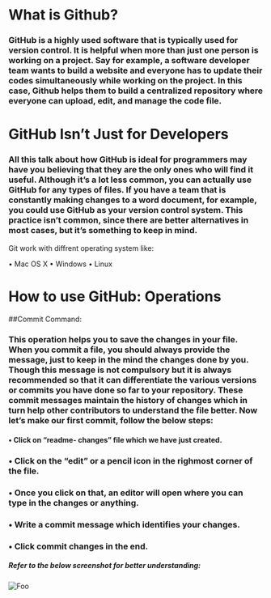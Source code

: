 # What is Github?

### GitHub is a highly used software that is typically used for version control. It is helpful when more than just one person is working on a project. Say for example, a    software developer team wants to build a website and everyone has to update their codes simultaneously while working on the project. In this case, Github helps them to build a centralized repository where everyone can upload, edit, and manage the code file.


# GitHub Isn’t Just for Developers

### All this talk about how GitHub is ideal for programmers may have you believing that they are the only ones who will find it useful. Although it’s a lot less common, you can actually use GitHub for any types of files. If you have a team that is constantly making changes to a word document, for example,  you could use GitHub as your version control system. This practice isn’t common, since there are better alternatives in most cases, but it’s something to keep in mind.

  Git work with diffrent operating system like:

•	Mac OS X
•	Windows
•	Linux
	
 # How to use GitHub: Operations

##Commit Command:

### This operation helps you to save the changes in your file. When you commit a file,    you should always provide the message, just to keep in the mind the changes done by you. Though this message is not compulsory but it is always recommended so that it can differentiate the various versions or commits you have done so far to your repository. These commit messages maintain the history of changes which in turn help other contributors to understand the file better. Now let’s make our first commit, follow the below steps:
 
####    • Click on “readme- changes” file which we have just created.
 ###    •	Click on the “edit” or a pencil icon in the righmost corner of the file.
 ###    •	Once you click on that, an editor will open where you can type in the changes or anything.  
 ###    •	Write a commit message which identifies your changes.
 ###    •	Click commit changes in the end. 


##### Refer to the below screenshot for better understanding:
![Foo](https://d1jnx9ba8s6j9r.cloudfront.net/blog/wp-content/uploads/2017/11/Commit-how-to-use-github-Edureka.png)


